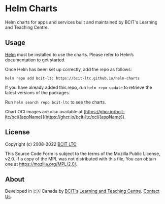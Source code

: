 # Helm Charts

Helm charts for apps and services built and maintained by BCIT's Learning and Teaching Centre.

## Usage

[Helm](https://helm.sh/) must be installed to use the charts. Please refer to Helm’s documentation to get started.

Once Helm has been set up correctly, add the repo as follows:

    helm repo add bcit-ltc https://bcit-ltc.github.io/helm-charts

If you have already added this repo, run `helm repo update` to retrieve the latest versions of the packages.

Run `helm search repo bcit-ltc` to see the charts.

Chart OCI images are also available at [https://ghcr.io/bcit-ltc/oci/{appName}](https://ghcr.io/bcit-ltc/oci/{appName}).

## License

Copyright (c) 2008-2022 [BCIT LTC](https://bcit.ca/ltc)

This Source Code Form is subject to the terms of the Mozilla Public License, v2.0. If a copy of the MPL was not distributed with this file, You can obtain one at <https://mozilla.org/MPL/2.0/>.

## About

Developed in 🇨🇦 Canada by [BCIT's](https://www.bcit.ca/) [Learning and Teaching Centre](https://www.bcit.ca/learning-teaching-centre/). [Contact Us](mailto:ltc_techops@bcit.ca).
